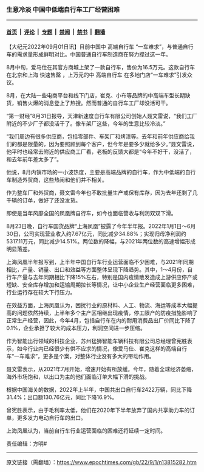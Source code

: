 ### 生意冷淡 中国中低端自行车工厂经营困难

---

#### [首页](../../../..?n13815282) &nbsp;|&nbsp; [评论](../../../../../epoch-comment?n13815282) &nbsp;|&nbsp; [专题](../../../../../epoch-special?n13815282) &nbsp;|&nbsp; [禁闻](../../../../../epoch-news?n13815282) &nbsp;|&nbsp; [禁书](../../../../../books?n13815282) &nbsp;|&nbsp; [翻墙](https://github.com/gfw-breaker/nogfw/blob/master/README.md?n13815282)


<div class="post_content" id="artbody" itemprop="articleBody">
 <!-- article content begin -->
 <p>
  【大纪元2022年09月01日讯】目前中国中
  <ok href="https://www.epochtimes.com/gb/tag/%E9%AB%98%E7%AB%AF%E8%87%AA%E8%A1%8C%E8%BD%A6.html">
   高端自行车
  </ok>
  “一车难求”，与普通自行车的需求量形成鲜明对比。中国普通自行车制造商在努力撑过这一年。
 </p>
 <p>
  8月中旬，爱马仕在其官方商城上架了一款自行车，售价为16.5万元。这款自行车在北京和上海
  <ok href="https://www.epochtimes.com/gb/tag/%E5%BF%AB%E9%80%9F%E5%94%AE%E7%BD%84.html">
   快速售罄
  </ok>
  ，上万元的中
  <ok href="https://www.epochtimes.com/gb/tag/%E9%AB%98%E7%AB%AF%E8%87%AA%E8%A1%8C%E8%BD%A6.html">
   高端自行车
  </ok>
  在多地门店“一车难求”引发众议。
 </p>
 <p>
  8月，在大陆一些电商平台和线下门店，崔克、小布等品牌的中高端车型长期缺货，销售火爆的消息登上了热搜。然而普通的自行车工厂却没活可干。
 </p>
 <p>
  “第一财经”8月31日报导，天津新速度自行车有限公司创始人聂文雷说，“我们工厂附近的不少厂子都没活干了。像车架厂这些，今年的生意比较冷淡。”
 </p>
 <p>
  “我们周边有很多供应商，包括零部件、车架厂和烤漆等。去年和前年供应商给我们的都是限量的，因为要照顾到每个客户，但今年是要多少就给多少。”聂文雷说，他平时也经常去附近的供应商工厂看，老板的反馈大都是“今年不好干，没活了，和去年前年差太多了”。
 </p>
 <p>
  他说，8月内销市场的一小波热度，主要是高端品牌的自行车，作为中低端的自行车制造外贸商，这些热闹和他们并不相关。
 </p>
 <p>
  作为整车厂和外贸商，聂文雷今年也不敢批量生产或保有库存，因为去年还剩了几千辆的订单，做好了还没发货。
 </p>
 <p>
  即使是当年风靡全国的凤凰牌自行车，如今也面临营收与利润双双下滑。
 </p>
 <p>
  8月23日晚，自行车国货品牌“上海凤凰”披露了今年半年报。2022年1月1日～6月30日，公司实现营业收入约7.67亿元，同比减少34.88%；实现归母净利润约5317.11万元，同比减少14.51%。两位数的降幅，与2021年两位数的高速增幅形成明显落差。
 </p>
 <p>
  上海凤凰半年报写到，上半年中国自行车行业运营面临不少困难，与2021年同期相比，产量、销量、出口和效益等方面整体呈现下降趋势。其中，1～4月份，自行车产量与去年同期相比下降15%左右，特别是国内疫情散发造成上游供应停产或短缺、安全库存增加和运输周期拉长等情况，让中小企业生产经营面临更多困难，行业运行存在较大下行压力。
 </p>
 <p>
  在效益方面，上海凤凰认为，困扰行业的原材料、人工、物流、海运等成本大幅提高的问题依然持续，上半年多个主产区相继出现疫情，停工限产的防疫措施影响了正常生产经营，因此，今年4月，包括自行车在内的耐用消费品出厂价同比下降了0.1%，企业承担了较大的成本压力，利润空间进一步压缩。
 </p>
 <p>
  作为智能出行领域的科技企业，苏州猛狮智能车辆科技有限公司总经理曾宪胜表示，如今行业内已经很少有供不应求的情况，像爱马仕、崔克这样的高端自行车“一车难求”，更多是个案，对整体行业没有多大的带动作用。
 </p>
 <p>
  聂文雷表示，从2021年7月开始，增速开始有所放缓。今年，随着全球经济萎缩，海外市场饱和，以出口为主的他们面临订单大幅下滑的挑战。
 </p>
 <p>
  根据中国海关的数据，2022年上半年，中国共出口自行车2422万辆，同比下降31.4%；出口额130.76亿元，同比下降16.9%。
 </p>
 <p>
  曾宪胜表示，由于毛利率太低，他们在2020年下半年放弃了国内共享助力车的订单，更多发力电动自行车的出口。
 </p>
 <p>
  上海凤凰认为，当前自行车行业运营面临的困难还将延续一定时间。
 </p>
 <p>
  责任编辑：方明#
 </p>
 <!-- article content end -->
 <div id="below_article_ad">
 </div>
</div>


---

原文链接（需翻墙）：https://www.epochtimes.com/gb/22/9/1/n13815282.htm